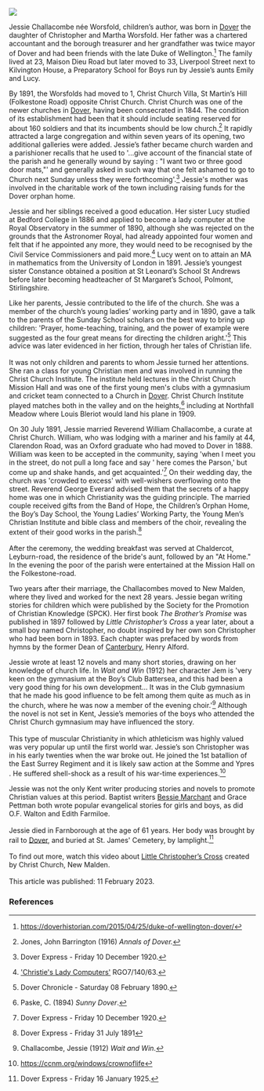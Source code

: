 <a href="https://www.kent-maps.online"><img src="https://kent-map.github.io/mdpress/juncture/ve-button.png"></a>
<param ve-config title="Jessie Challacombe (1864-1925)" author="Michelle Crowther" layout="vtl" banner="https://raw.githubusercontent.com/kent-map/images/main/banners/19c.jpg">

<param ve-entity eid="Q179224" aliases="Dover">

Jessie Challacombe née Worsfold, children’s author, was born in [Dover](/19c/19c-dover) the daughter of Christopher and Martha Worsfold. Her father was a chartered accountant and the borough treasurer and her grandfather was twice mayor of Dover and had been friends with the late Duke of Wellington.[^ref1]  The family lived at 23, Maison Dieu Road but later moved to 33, Liverpool Street next to Kilvington House, a Preparatory School for Boys run by Jessie’s aunts Emily and Lucy. 
<param ve-image url="https://upload.wikimedia.org/wikipedia/commons/2/2c/Sea_front%2C_Dover%2C_England-LCCN2002696721.jpg" label="Sea front, Dover, c. 1890" attribution="Photochrom Print Collection, Public domain, via Wikimedia Commons">

By 1891, the Worsfolds had moved to 1, Christ Church Villa, St Martin’s Hill (Folkestone Road) opposite Christ Church. Christ Church was one of the newer churches in [Dover](/19c/19c-dover), having been consecrated in 1844. The condition of its establishment had been that it should include seating reserved for about 160 soldiers and that its incumbents should be low church.[^ref2]  It rapidly attracted a large congregation and within seven years of its opening, two additional galleries were added. Jessie’s father became church warden and a parishioner recalls that he used to '...give account of the financial state of the parish and he generally wound by saying : "I want two or three good door mats,"' and generally asked in such way that one felt ashamed to go to Church next Sunday unless they were forthcoming'.[^ref3] Jessie's mother was involved in the charitable work of the town including raising funds for the Dover orphan home. 
<param ve-image url="https://stor.artstor.org/stor/5db33e54-3dee-44c0-b6ec-eea3b3013422" label="Ward Lock's Dover and the South East" attribution="Ward Lock">

Jessie and her siblings received a good education. Her sister Lucy studied at Bedford College in 1886 and applied to become a lady computer at the Royal Observatory in the summer of 1890, although she was rejected on the grounds that the Astronomer Royal, had already appointed four women and felt that if he appointed any more, they would need to be recognised by the Civil Service Commissioners and paid more.[^ref4] Lucy went on to attain an MA in mathematics from the University of London in 1891. Jessie’s youngest sister Constance obtained a position at St Leonard’s School St Andrews before later becoming headteacher of St Margaret’s School, Polmont, Stirlingshire. 
<param ve-image url="https://upload.wikimedia.org/wikipedia/commons/3/33/%22The_New_Observatory%22_-_Royal_Observatory_Greenwich_ca_1900_%287890146566%29.jpg" label="Royal Observatory, Greenwich" attribution="whatsthatpicture from Hanwell, London, UK, via Wikimedia Commons" license="CC BY 2.0"> 

Like her parents, Jessie contributed to the life of the church. She was a member of the church’s young ladies’ working party and in 1890, gave a talk to the parents of the Sunday School scholars on the best way to bring up children: 'Prayer, home-teaching, training, and the power of example were suggested as the four great means for directing the children aright.'[^ref5]  This advice was later evidenced in her fiction, through her tales of Christian life. 
<br><br>
It was not only children and parents to whom Jessie turned her attentions. She ran a class for young Christian men and was involved in running the Christ Church Institute. The institute held lectures in the Christ Church Mission Hall and was one of the first young men's clubs with a gymnasium and cricket team connected to a Church in [Dover](/19c/19c-dover). Christ Church Institute played matches both in the valley and on the heights,[^ref6] including at Northfall Meadow where Louis Bleriot would land his plane in 1909.
<param ve-image url="https://upload.wikimedia.org/wikipedia/commons/4/4e/Northfall_Meadow_-_geograph.org.uk_-_2370768.jpg" label="Northfall Meadow" attribution="Colin Smith, via Wikimedia Commons" license="CC BY-SA 2.0"> 

On 30 July 1891, Jessie married Reverend William Challacombe, a curate at Christ Church. William, who was lodging with a mariner and his family at 44, Clarendon Road, was an Oxford graduate who had moved to Dover in 1888. William was keen to be accepted in the community, saying 'when I meet you in the street, do not pull a long face and say ' here comes the Parson,' but come up and shake hands, and get acquainted.'[^ref7]  On their wedding day, the church was 'crowded to excess' with well-wishers overflowing onto the street. Reverend George Everard advised them that the secrets of a happy home was one in which Christianity was the guiding principle. The married couple received gifts from the Band of Hope, the Children’s Orphan Home, the Boy’s Day School, the Young Ladies’ Working Party, the Young Men’s Christian Institute and bible class and members of the choir, revealing the extent of their good works in the parish.[^ref8]
<br><br>
After the ceremony, the wedding breakfast was served at Chaldercot, Leyburn-road, the residence of the bride's aunt, followed by an "At Home." In the evening the poor of the parish were entertained at the Mission Hall on the Folkestone-road. 
<param ve-image url="https://stor.artstor.org/stor/c565d372-ac5a-45a0-8643-b87759b40e24" label="The Village Church" attribution="Arthur Dixon">

Two years after their marriage, the Challacombes moved to New Malden, where they lived and worked for the next 28 years. Jessie began writing stories for children which were published by the Society for the Promotion of Christian Knowledge (SPCK). Her first book _The Brother’s Promise_ was published in 1897 followed by _Little Christopher’s Cross_ a year later, about a small boy named Christopher, no doubt inspired by her own son Christopher who had been born in 1893. Each chapter was prefaced by words from hymns by the former Dean of [Canterbury](/19c/19c-canterbury), Henry Alford. 
<param ve-image url="https://upload.wikimedia.org/wikipedia/commons/c/cf/Poul_Friis_Nybo_-_Interi%C3%B8r_med_en_l%C3%A6sende_kvinde_ved_en_skrivepult.png" label="Interior with a woman reading at a desk, between 1887 and 1929" attribution="Poul Friis Nybo, Public domain, via Wikimedia Commons">

Jessie wrote at least 12 novels and many short stories, drawing on her knowledge of church life. In _Wait and Win_ (1912) her character Jem is 'very keen on the gymnasium at the Boy’s Club Battersea, and this had been a very good thing for his own development… It was in the Club gymnasium that he made his good influence to be felt among them quite as much as in the church, where he was now a member of the evening choir.'[^ref9] Although the novel is not set in Kent, Jessie’s memories of the boys who attended the Christ Church gymnasium may have influenced the story. 
<br><br>
This type of muscular Christianity in which athleticism was highly valued was very popular up until the first world war. Jessie’s son Christopher was in his early twenties when the war broke out. He joined the 1st batallion of the East Surrey Regiment and it is likely saw action at the Somme and Ypres . He suffered shell-shock as a result of his war-time experiences.[^ref10]
<param ve-image url="https://stor.artstor.org/stor/b03486f1-7d66-491a-9ed1-7ede07f75a60" label="Wait and Win by Jessie Challacombe" attribution="By kind permission of Michelle Crowther">

Jessie was not the only Kent writer producing stories and novels to promote Christian values at this period. Baptist writers [Bessie Marchant](/19c/19c-marchantb-biography) and Grace Pettman both wrote popular evangelical stories for girls and boys, as did O.F. Walton and Edith Farmiloe.
<br><br>
Jessie died in Farnborough at the age of 61 years. Her body was brought by rail to [Dover](/19c/19c-dover), and buried at St. James' Cemetery, by lamplight.[^ref11]
<br><br>
To find out more, watch this video about [Little Christopher’s Cross](https://youtu.be/LcFhJ0TySSU) created by Christ Church, New Malden.
<br><br>
This article was published: 11 February 2023.
<param ve-image url="https://stor.artstor.org/stor/f8d57b51-10f1-41e5-9539-a129affb57c5" label="Christie's Old Organ by O.F. Walton" attribution="By kind permission of Michelle Crowther">

### References

[^ref1]: https://doverhistorian.com/2015/04/25/duke-of-wellington-dover/
[^ref2]: Jones, John Barrington (1916) _Annals of Dover._
[^ref3]: Dover Express - Friday 10 December 1920.
[^ref4]: ['Christie's Lady Computers'](http://www.royalobservatorygreenwich.org/articles.php?article=1280) RGO7/140/63.
[^ref5]: Dover Chronicle - Saturday 08 February 1890.
[^ref6]: Paske, C. (1894) _Sunny Dover_. 
[^ref7]: Dover Express - Friday 10 December 1920.
[^ref8]: Dover Express - Friday 31 July 1891
[^ref9]: Challacombe, Jessie (1912) _Wait and Win_.
[^ref10]: https://ccnm.org/windows/crownoflife
[^ref11]: Dover Express - Friday 16 January 1925.
